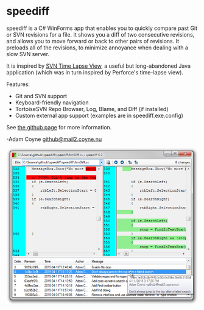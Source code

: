 speediff
========

speediff is a C# WinForms app that enables you to quickly compare past Git or SVN revisions for a file. It shows you a diff of two consecutive revisions, and allows you to move forward or back to other pairs of revisions. It preloads all of the revisions, to minimize annoyance when dealing with a slow SVN server.

It is inspired by [SVN Time Lapse View][1], a useful but long-abandoned Java application (which was in turn inspired by Perforce's time-lapse view).

Features:

* Git and SVN support
* Keyboard-friendly navigation
* TortoiseSVN Repo Browser, Log, Blame, and Diff (if installed)
* Custom external app support (examples are in speediff.exe.config)

See [the github page][2] for more information.

-Adam Coyne <github@mail2.coyne.nu>

![Screenshot](https://github.com/bhank/speediff/raw/master/speediff-screenshot.png)

[1]: https://code.google.com/p/svn-time-lapse-view/
[2]: https://github.com/bhank/speediff